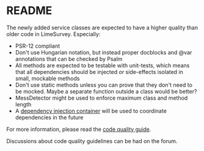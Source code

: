 # README

The newly added service classes are expected to have a higher quality than older code in LimeSurvey. Especially:

* PSR-12 compliant
* Don't use Hungarian notation, but instead proper docblocks and @var annotations that can be checked by Psalm
* All methods are expected to be testable with unit-tests, which means that all dependencies should be injected _or_ side-effects isolated in small, mockable methods
* Don't use static methods unless you can prove that they don't need to be mocked. Maybe a separate function outside a class would be better?
* MessDetector might be used to enforce maximum class and method length
* A [dependency injection container](https://www.yiiframework.com/doc/guide/2.0/en/concept-di-container) will be used to coordinate dependencies in the future

For more information, please read the [code quality guide](https://manual.limesurvey.org/Code_quality_guide).

Discussions about code quality guidelines can be had on the forum.
